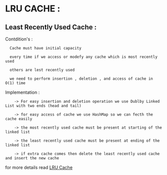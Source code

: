 # LRU CACHE :

 ## Least Recently Used Cache :
 
  Contdition's :
  
      Cache must have initial capacity
      
      every time if we access or modefy any cache which is most recently used 
      
      others are lest recently used 
      
      we need to perform insertion , deletion , and access of cache in O(1) time 
      
   
 
  Implementation :
    
        -> For easy insertion and deletion operation we use Dublby Linked List with two ends (head and tail)
        
        -> for easy access of cache we use HashMap so we can fecth the cache easily
        
        -> the most recently used cache must be present at starting of the linked list 
        
        -> the least recently used cache must be present at ending of the linked list 
        
        -> if extra cache comes then delete the least recently used cache and insert the new cache
        
        
        
   for more details read [LRU Cache](https://www.geeksforgeeks.org/design-a-data-structure-for-lru-cache/)
    
      
